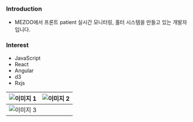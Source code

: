 ### Introduction
- MEZOO에서 프론트 patient 실시간 모니터링, 홀터 시스템을 만들고 있는 개발자 입니다.

### Interest
- JavaScript
- React
- Angular
- d3
- Rxjs

| ![이미지 1](https://render.gitanimals.org/lines/dudn1933?pet-id=1) | ![이미지 2](https://render.gitanimals.org/lines/dudn1933?pet-id=2) |
|:------------------------------------------------------------------:|:------------------------------------------------------------------:|
| ![이미지 3](https://render.gitanimals.org/lines/dudn1933?pet-id=3) |                                                                      |
